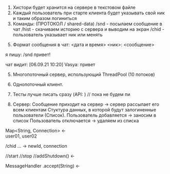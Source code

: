 1. Хистори будет хранится на сервере в текстовом файле
2. Каждый пользователь при старте клиента будет указывать свой ник и таким образом логиниться
3. Команды:
   (ПРОТОКОЛ / shared-data)
/snd - посылаем сообщение в чат
/hist - скачиваем историю с сервера и выводим на экран
/chid - пользователь указывает ник или менять

[comment]: <> (   &#40;Класс Message, в котором у нас будет храниться сообщение и/или команда&#41;)

[comment]: <> (    Message -> ChatMessage - команда с payload &#40;сообщение от клиента&#41;)

[comment]: <> (               CommandMessage - команды для сервера &#40;/hist&#41;)

[comment]: <> (-----------)

[comment]: <> (LoginMessage)

[comment]: <> (SendMessage)

[comment]: <> (HistMessage)

[comment]: <> (ChidMessage)

5. Формат сообщения в чат:
<дата и время> <ник>: <сообщение>
 
я пишу:
/snd привет!

чат видит:
[06.09.21 10:20] Vasya: привет

5. Многопоточный сервер, использующий ThreadPool  (10 потоков)
6. Однопоточный клиент.
7. Тесты лучше писать сразу (API: ) // пока не будем пи

8. Сервер:
Сообщение приходит на сервер -> сервер рассылает его всем клиентам
Стуктура данных, в которой будут залогиненные пользователи (Список).
Пользователь добавляется -> заносим в список
Пользователь отключается -> удаляем из списка


Map<String, Connection> <-  
user01, user02

/chid ... ->
newId, connection

//start
//stop //addShutdown() <- 

MessageHandler .accept(String) <- 

